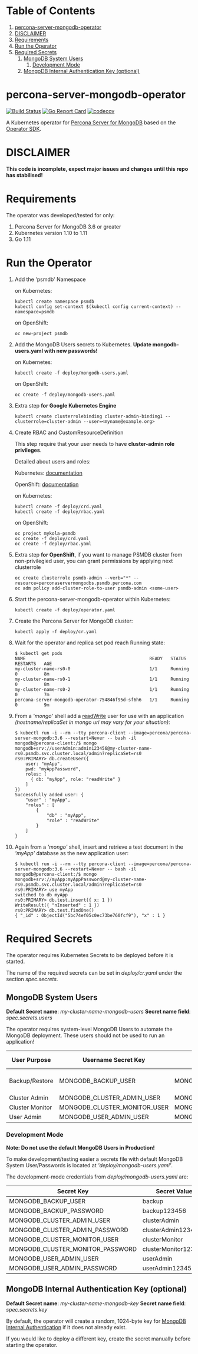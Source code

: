 <!-- ToC start -->
# Table of Contents

1. [percona-server-mongodb-operator](#percona-server-mongodb-operator)
1. [DISCLAIMER](#disclaimer)
1. [Requirements](#requirements)
1. [Run the Operator](#run-the-operator)
1. [Required Secrets](#required-secrets)
   1. [MongoDB System Users](#mongodb-system-users)
      1. [Development Mode](#development-mode)
   1. [MongoDB Internal Authentication Key (optional)](#mongodb-internal-authentication-key-optional)
<!-- ToC end -->
# percona-server-mongodb-operator

[![Build Status](https://travis-ci.org/Percona-Lab/percona-server-mongodb-operator.svg?branch=master)](https://travis-ci.org/Percona-Lab/percona-server-mongodb-operator)
[![Go Report Card](https://goreportcard.com/badge/github.com/Percona-Lab/percona-server-mongodb-operator)](https://goreportcard.com/report/github.com/Percona-Lab/percona-server-mongodb-operator)
[![codecov](https://codecov.io/gh/Percona-Lab/percona-server-mongodb-operator/branch/master/graph/badge.svg)](https://codecov.io/gh/Percona-Lab/percona-server-mongodb-operator)

A Kubernetes operator for [Percona Server for MongoDB](https://www.percona.com/software/mongo-database/percona-server-for-mongodb) based on the [Operator SDK](https://github.com/operator-framework/operator-sdk).

# DISCLAIMER

**This code is incomplete, expect major issues and changes until this repo has stabilised!**

# Requirements

The operator was developed/tested for only:
1. Percona Server for MongoDB 3.6 or greater
1. Kubernetes version 1.10 to 1.11
1. Go 1.11

# Run the Operator
1. Add the 'psmdb' Namespace

    on Kubernetes:
    ```
    kubectl create namespace psmdb
    kubectl config set-context $(kubectl config current-context) --namespace=psmdb
    ```
    on OpenShift:
    ```
    oc new-project psmdb
    ```
1. Add the MongoDB Users secrets to Kubernetes. **Update mongodb-users.yaml with new passwords!**
    
    on Kubernetes:
    ```
    kubectl create -f deploy/mongodb-users.yaml
    ```
    on OpenShift:
    ```
    oc create -f deploy/mongodb-users.yaml
    ```
1. Extra step **for Google Kubernetes Engine**
    ```
    kubectl create clusterrolebinding cluster-admin-binding1 --clusterrole=cluster-admin --user=<myname@example.org>
    ```
1. Create RBAC and CustomResourceDefinition

    This step require that your user needs to have **cluster-admin role privileges**. 
    
    Detailed about users and roles:
    
    Kubernetes: [documentation](https://kubernetes.io/docs/reference/access-authn-authz/rbac/#default-roles-and-role-bindings)
    
    OpenShift: [documentation](https://docs.openshift.com/enterprise/3.0/architecture/additional_concepts/authorization.html)
    
    on Kubernetes:
    ```
    kubectl create -f deploy/crd.yaml
    kubectl create -f deploy/rbac.yaml
    ```
    on OpenShift:
    ```
    oc project mykola-psmdb
    oc create -f deploy/crd.yaml
    oc create -f deploy/rbac.yaml
    ```
1. Extra step **for OpenShift**, if you want to manage PSMDB cluster from non-privilegied user, you can grant permissions by applying next clusterrole
    ```
    oc create clusterrole psmdb-admin --verb="*" --resource=perconaservermongodbs.psmdb.percona.com
    oc adm policy add-cluster-role-to-user psmdb-admin <some-user>
    ```
1. Start the percona-server-mongodb-operator within Kubernetes:
    ```
    kubectl create -f deploy/operator.yaml
    ```
1. Create the Percona Server for MongoDB cluster:
    ```
    kubectl apply -f deploy/cr.yaml
    ```
1. Wait for the operator and replica set pod reach Running state:
    ```
    $ kubectl get pods
    NAME                                               READY   STATUS    RESTARTS   AGE
    my-cluster-name-rs0-0                              1/1     Running   0          8m
    my-cluster-name-rs0-1                              1/1     Running   0          8m
    my-cluster-name-rs0-2                              1/1     Running   0          7m
    percona-server-mongodb-operator-754846f95d-sf6h6   1/1     Running   0          9m
    ``` 
1. From a *'mongo'* shell add a [readWrite](https://docs.mongodb.com/manual/reference/built-in-roles/#readWrite) user for use with an application *(hostname/replicaSet in mongo uri may vary for your situation)*:
    ```
    $ kubectl run -i --rm --tty percona-client --image=percona/percona-server-mongodb:3.6 --restart=Never -- bash -il
    mongodb@percona-client:/$ mongo mongodb+srv://userAdmin:admin123456@my-cluster-name-rs0.psmdb.svc.cluster.local/admin?replicaSet=rs0
    rs0:PRIMARY> db.createUser({
        user: "myApp",
        pwd: "myAppPassword",
        roles: [
          { db: "myApp", role: "readWrite" }
        ]
    })
    Successfully added user: {
    	"user" : "myApp",
    	"roles" : [
    		{
    			"db" : "myApp",
    			"role" : "readWrite"
    		}
    	]
    }
    ```
1. Again from a *'mongo'* shell, insert and retrieve a test document in the *'myApp'* database as the new application user:
    ```
    $ kubectl run -i --rm --tty percona-client --image=percona/percona-server-mongodb:3.6 --restart=Never -- bash -il
    mongodb@percona-client:/$ mongo mongodb+srv://myApp:myAppPassword@my-cluster-name-rs0.psmdb.svc.cluster.local/admin?replicaSet=rs0
    rs0:PRIMARY> use myApp
    switched to db myApp
    rs0:PRIMARY> db.test.insert({ x: 1 })
    WriteResult({ "nInserted" : 1 })
    rs0:PRIMARY> db.test.findOne()
    { "_id" : ObjectId("5bc74ef05c0ec73be760fcf9"), "x" : 1 }
    ```

# Required Secrets

The operator requires Kubernetes Secrets to be deployed before it is started.

The name of the required secrets can be set in *deploy/cr.yaml* under the section *spec.secrets*.

## MongoDB System Users

**Default Secret name**: *my-cluster-name-mongodb-users*
**Secret name field**: *spec.secrets.users*

The operator requires system-level MongoDB Users to automate the MongoDB deployment. These users should not be used to run an application!

| User Purpose    | Username Secret Key          | Password Secret Key              | MongoDB Role                                                                               |
|-----------------|------------------------------|----------------------------------|--------------------------------------------------------------------------------------------|
| Backup/Restore  | MONGODB_BACKUP_USER          | MONGODB_BACKUP_PASSWORD          | [backup](https://docs.mongodb.com/manual/reference/built-in-roles/#backup), [clusterMonitor](https://docs.mongodb.com/manual/reference/built-in-roles/#clusterMonitor), [restore](https://docs.mongodb.com/manual/reference/built-in-roles/#restore) | 
| Cluster Admin   | MONGODB_CLUSTER_ADMIN_USER   | MONGODB_CLUSTER_ADMIN_PASSWORD   | [clusterAdmin](https://docs.mongodb.com/manual/reference/built-in-roles/#clusterAdmin)     |
| Cluster Monitor | MONGODB_CLUSTER_MONITOR_USER | MONGODB_CLUSTER_MONITOR_PASSWORD | [clusterMonitor](https://docs.mongodb.com/manual/reference/built-in-roles/#clusterMonitor) | 
| User Admin      | MONGODB_USER_ADMIN_USER      | MONGODB_USER_ADMIN_PASSWORD      | [userAdmin](https://docs.mongodb.com/manual/reference/built-in-roles/#userAdmin)           |

### Development Mode

**Note: Do not use the default MongoDB Users in Production!**

To make development/testing easier a secrets file with default MongoDB System User/Passwords is located at *'deploy/mongodb-users.yaml'*.

The development-mode credentials from *deploy/mongodb-users.yaml* are:

| Secret Key                       | Secret Value         |
|----------------------------------|----------------------|
| MONGODB_BACKUP_USER              | backup               |
| MONGODB_BACKUP_PASSWORD          | backup123456         |
| MONGODB_CLUSTER_ADMIN_USER       | clusterAdmin         |
| MONGODB_CLUSTER_ADMIN_PASSWORD   | clusterAdmin123456   |
| MONGODB_CLUSTER_MONITOR_USER     | clusterMonitor       |
| MONGODB_CLUSTER_MONITOR_PASSWORD | clusterMonitor123456 |
| MONGODB_USER_ADMIN_USER          | userAdmin            |
| MONGODB_USER_ADMIN_PASSWORD      | userAdmin123456      |

## MongoDB Internal Authentication Key (optional)

**Default Secret name**: *my-cluster-name-mongodb-key*
**Secret name field**: *spec.secrets.key*

By default, the operator will create a random, 1024-byte key for [MongoDB Internal Authentication](https://docs.mongodb.com/manual/core/security-internal-authentication/) if it does not already exist.

If you would like to deploy a different key, create the secret manually before starting the operator.
